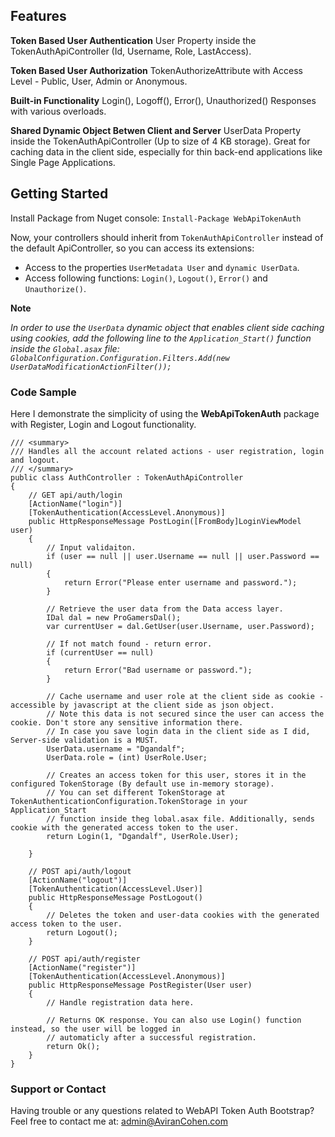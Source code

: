 ## Features
**Token Based User Authentication**
User Property inside the TokenAuthApiController (Id, Username, Role, LastAccess).

**Token Based User Authorization**
TokenAuthorizeAttribute with Access Level - Public, User, Admin or Anonymous.

**Built-in Functionality**
Login(), Logoff(), Error(), Unauthorized() Responses with various overloads.

**Shared Dynamic Object Betwen Client and Server**
UserData Property inside the TokenAuthApiController (Up to size of 4 KB storage).
Great for caching data in the client side, especially for thin back-end applications like Single Page Applications.

## Getting Started
Install Package from Nuget console:
``` Install-Package WebApiTokenAuth ```

Now, your controllers should inherit from `TokenAuthApiController` instead of the default ApiController,
so you can access its extensions:
* Access to the properties `UserMetadata User` and `dynamic UserData`.
* Access following functions: `Login()`, `Logout()`, `Error()` and `Unauthorize()`.

**Note**

_In order to use the `UserData` dynamic object that enables client side caching using cookies,_
_add the following line to the `Application_Start()` function inside the `Global.asax` file:_
_`GlobalConfiguration.Configuration.Filters.Add(new UserDataModificationActionFilter());`_

### Code Sample
Here I demonstrate the simplicity of using the **WebApiTokenAuth** package with Register,
Login and Logout functionality.

    /// <summary>
    /// Handles all the account related actions - user registration, login and logout.
    /// </summary>
    public class AuthController : TokenAuthApiController
    {
        // GET api/auth/login
        [ActionName("login")]
        [TokenAuthentication(AccessLevel.Anonymous)]
        public HttpResponseMessage PostLogin([FromBody]LoginViewModel user)
        {
            // Input validaiton.
            if (user == null || user.Username == null || user.Password == null)
            {
                return Error("Please enter username and password.");
            }

            // Retrieve the user data from the Data access layer.
            IDal dal = new ProGamersDal();
            var currentUser = dal.GetUser(user.Username, user.Password);

            // If not match found - return error.
            if (currentUser == null)
            {
                return Error("Bad username or password.");
            }

            // Cache username and user role at the client side as cookie - accessible by javascript at the client side as json object.
            // Note this data is not secured since the user can access the cookie. Don't store any sensitive information there.
            // In case you save login data in the client side as I did, Server-side validation is a MUST.
            UserData.username = "Dgandalf";
            UserData.role = (int) UserRole.User;

            // Creates an access token for this user, stores it in the configured TokenStorage (By default use in-memory storage).
            // You can set different TokenStorage at TokenAuthenticationConfiguration.TokenStorage in your Application_Start 
            // function inside theg lobal.asax file. Additionally, sends cookie with the generated access token to the user.
            return Login(1, "Dgandalf", UserRole.User);

        }

        // POST api/auth/logout
        [ActionName("logout")]
        [TokenAuthentication(AccessLevel.User)]
        public HttpResponseMessage PostLogout()
        {
            // Deletes the token and user-data cookies with the generated access token to the user.
            return Logout();
        }

        // POST api/auth/register
        [ActionName("register")]
        [TokenAuthentication(AccessLevel.Anonymous)]
        public HttpResponseMessage PostRegister(User user)
        {
            // Handle registration data here.

            // Returns OK response. You can also use Login() function instead, so the user will be logged in 
            // automaticly after a successful registration.
            return Ok();
        }
    }

### Support or Contact
Having trouble or any questions related to WebAPI Token Auth Bootstrap? Feel free to contact me at:
admin@AviranCohen.com
